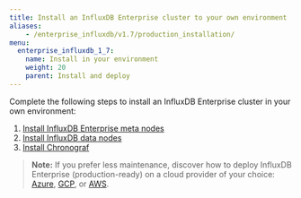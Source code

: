 ```yaml
---
title: Install an InfluxDB Enterprise cluster to your own environment
aliases:
    - /enterprise_influxdb/v1.7/production_installation/
menu:
  enterprise_influxdb_1_7:
    name: Install in your environment
    weight: 20
    parent: Install and deploy
---
```


Complete the following steps to install an InfluxDB Enterprise cluster in your own environment:

1. [Install InfluxDB Enterprise meta nodes](/enterprise_influxdb/v1.7/install-and-deploy/production_installation/meta_node_installation/)
2. [Install InfluxDB data nodes](/enterprise_influxdb/v1.7/install-and-deploy/production_installation/data_node_installation/)
3. [Install Chronograf](/enterprise_influxdb/v1.7/install-and-deploy/production_installation/chrono_install/)

> **Note:** If you prefer less maintenance, discover how to deploy InfluxDB Enterprise (production-ready) on a cloud provider of your choice: [Azure](/enterprise_influxdb/v1.7/install-and-deploy/deploying/azure/), [GCP](/enterprise_influxdb/v1.7/install-and-deploy/deploying/google-cloud-platform/), or [AWS](/enterprise_influxdb/v1.7/install-and-deploy/aws/).
